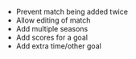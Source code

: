 * Prevent match being added twice
* Allow editing of match
* Add multiple seasons
* Add scores for a goal
* Add extra time/other goal
